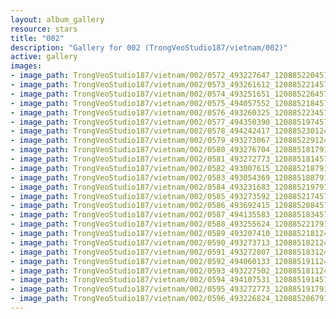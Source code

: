 ```yaml
---
layout: album_gallery
resource: stars
title: "002"
description: "Gallery for 002 (TrongVeoStudio187/vietnam/002)"
active: gallery
images:
- image_path: TrongVeoStudio187/vietnam/002/0572_493227647_1208852204579051_809546952228602448_n.jpg
- image_path: TrongVeoStudio187/vietnam/002/0573_493261612_1208852214579050_1306974801097088235_n.jpg
- image_path: TrongVeoStudio187/vietnam/002/0574_493251651_1208852264579045_5144747953613606843_n.jpg
- image_path: TrongVeoStudio187/vietnam/002/0575_494057552_1208852184579053_2795644585632979168_n.jpg
- image_path: TrongVeoStudio187/vietnam/002/0576_493260325_1208852234579048_7804173636047625213_n.jpg
- image_path: TrongVeoStudio187/vietnam/002/0577_494350390_1208851974579074_2564030226841875942_n.jpg
- image_path: TrongVeoStudio187/vietnam/002/0578_494242417_1208852301245708_2127013914958440159_n.jpg
- image_path: TrongVeoStudio187/vietnam/002/0579_493273067_1208852291245709_584001571487003568_n.jpg
- image_path: TrongVeoStudio187/vietnam/002/0580_493276704_1208851817912423_5959367198232068937_n.jpg
- image_path: TrongVeoStudio187/vietnam/002/0581_493272773_1208851814579090_9008869625529689087_n.jpg
- image_path: TrongVeoStudio187/vietnam/002/0582_493007615_1208852187912386_2683585251384817250_n.jpg
- image_path: TrongVeoStudio187/vietnam/002/0583_493054369_1208851887912416_6850471576189633844_n.jpg
- image_path: TrongVeoStudio187/vietnam/002/0584_493231683_1208852197912385_1048814415288093389_n.jpg
- image_path: TrongVeoStudio187/vietnam/002/0585_493273592_1208852174579054_1368761341282212818_n.jpg
- image_path: TrongVeoStudio187/vietnam/002/0586_493692415_1208852084579063_1489147480164525934_n.jpg
- image_path: TrongVeoStudio187/vietnam/002/0587_494135583_1208851834579088_5973867064708420703_n.jpg
- image_path: TrongVeoStudio187/vietnam/002/0588_493255624_1208852217912383_5302878550935276128_n.jpg
- image_path: TrongVeoStudio187/vietnam/002/0589_493207410_1208852181245720_8942250732872255429_n.jpg
- image_path: TrongVeoStudio187/vietnam/002/0590_493273713_1208851821245756_6944563736104342140_n.jpg
- image_path: TrongVeoStudio187/vietnam/002/0591_493272807_1208851831245755_7529335762495815516_n.jpg
- image_path: TrongVeoStudio187/vietnam/002/0592_494060133_1208851911245747_7241445564191796065_n.jpg
- image_path: TrongVeoStudio187/vietnam/002/0593_493227502_1208851811245757_265381460811763543_n.jpg
- image_path: TrongVeoStudio187/vietnam/002/0594_494107531_1208851914579080_3787895009592809629_n.jpg
- image_path: TrongVeoStudio187/vietnam/002/0595_493272773_1208851917912413_7139642191429083556_n.jpg
- image_path: TrongVeoStudio187/vietnam/002/0596_493226824_1208852067912398_5633242734196277447_n.jpg
---
```


